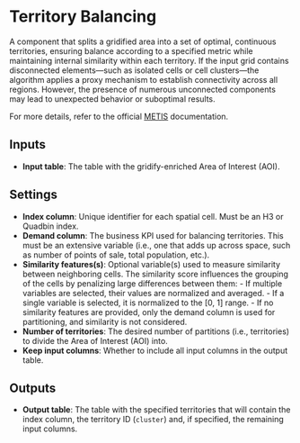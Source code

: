 # Territory Balancing

A component that splits a gridified area into a set of optimal, continuous territories, ensuring balance according to a specified metric while maintaining internal similarity within each territory. If the input grid contains disconnected elements—such as isolated cells or cell clusters—the algorithm applies a proxy mechanism to establish connectivity across all regions. However, the presence of numerous unconnected components may lead to unexpected behavior or suboptimal results.

For more details, refer to the official [METIS](https://metis.readthedocs.io/en/latest/) documentation.

## Inputs
- **Input table**: The table with the gridify-enriched Area of Interest (AOI).

## Settings
- **Index column**: Unique identifier for each spatial cell. Must be an H3 or Quadbin index.
- **Demand column**: The business KPI used for balancing territories. This must be an extensive variable (i.e., one that adds up across space, such as number of points of sale, total population, etc.).
- **Similarity features(s)**: Optional variable(s) used to measure similarity between neighboring cells. The similarity score influences the grouping of the cells by penalizing large differences between them:
        - If multiple variables are selected, their values are normalized and averaged.
        - If a single variable is selected, it is normalized to the [0, 1] range. 
        - If no similarity features are provided, only the demand column is used for partitioning, and similarity is not considered.
- **Number of territories**: The desired number of partitions (i.e., territories) to divide the Area of Interest (AOI) into.
- **Keep input columns**: Whether to include all input columns in the output table.

## Outputs
- **Output table**: The table with the specified territories that will contain the index column, the territory ID (`cluster`) and, if specified, the remaining input columns.